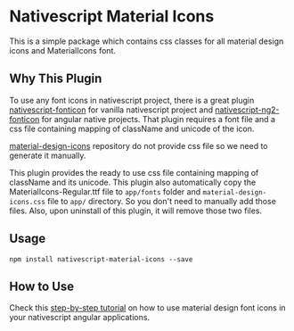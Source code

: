 # Nativescript Material Icons
This is a simple package which contains css classes for all material design icons and MaterialIcons font.

## Why This Plugin
To use any font icons in nativescript project, there is a great plugin [nativescript-fonticon](https://github.com/NathanWalker/nativescript-fonticon) for vanilla nativescript project and [nativescript-ng2-fonticon](https://github.com/NathanWalker/nativescript-ng2-fonticon) for angular native projects. 
That plugin requires a font file and a css file containing mapping of className and unicode of the icon.

[material-design-icons](https://github.com/google/material-design-icons) repository do not provide css file so we need to generate it manually.

This plugin provides the ready to use css file containing mapping of className and its unicode. This plugin also automatically copy the MaterialIcons-Regular.ttf file to `app/fonts` folder and `material-design-icons.css` file to `app/` directory. So you don't need to manually add those files. Also, upon uninstall of this plugin, it will remove those two files.

## Usage
`npm install nativescript-material-icons --save`

## How to Use
Check this [step-by-step tutorial](http://shripalsoni.com/blog/material-font-icons-in-nativescript-angular-apps/) on how to use material design font icons in your nativescript angular applications. 
